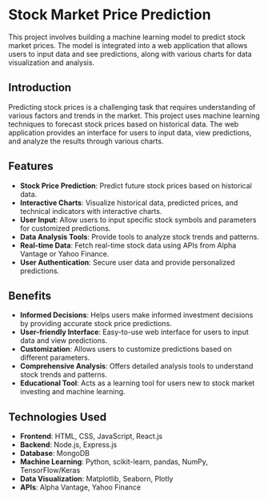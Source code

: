 # Stock Market Price Prediction

This project involves building a machine learning model to predict stock market prices. The model is integrated into a web application that allows users to input data and see predictions, along with various charts for data visualization and analysis.
## Introduction
Predicting stock prices is a challenging task that requires understanding of various factors and trends in the market. This project uses machine learning techniques to forecast stock prices based on historical data. The web application provides an interface for users to input data, view predictions, and analyze the results through various charts.

## Features
- **Stock Price Prediction**: Predict future stock prices based on historical data.
- **Interactive Charts**: Visualize historical data, predicted prices, and technical indicators with interactive charts.
- **User Input**: Allow users to input specific stock symbols and parameters for customized predictions.
- **Data Analysis Tools**: Provide tools to analyze stock trends and patterns.
- **Real-time Data**: Fetch real-time stock data using APIs from Alpha Vantage or Yahoo Finance.
- **User Authentication**: Secure user data and provide personalized predictions.

## Benefits
- **Informed Decisions**: Helps users make informed investment decisions by providing accurate stock price predictions.
- **User-friendly Interface**: Easy-to-use web interface for users to input data and view predictions.
- **Customization**: Allows users to customize predictions based on different parameters.
- **Comprehensive Analysis**: Offers detailed analysis tools to understand stock trends and patterns.
- **Educational Tool**: Acts as a learning tool for users new to stock market investing and machine learning.

## Technologies Used
- **Frontend**: HTML, CSS, JavaScript, React.js
- **Backend**: Node.js, Express.js
- **Database**: MongoDB
- **Machine Learning**: Python, scikit-learn, pandas, NumPy, TensorFlow/Keras
- **Data Visualization**: Matplotlib, Seaborn, Plotly
- **APIs**: Alpha Vantage, Yahoo Finance

